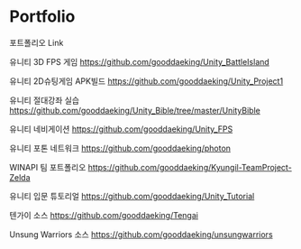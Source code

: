 # Portfolio
포트폴리오 Link

유니티 3D FPS 게임 https://github.com/gooddaeking/Unity_BattleIsland

유니티 2D슈팅게임 APK빌드 https://github.com/gooddaeking/Unity_Project1

유니티 절대강좌 실습      https://github.com/gooddaeking/Unity_Bible/tree/master/UnityBible

유니티 네비게이션 https://github.com/gooddaeking/Unity_FPS

유니티 포톤 네트워크 https://github.com/gooddaeking/photon

WINAPI 팀 포트폴리오     https://github.com/gooddaeking/Kyungil-TeamProject-Zelda

유니티 입문 튜토리얼 https://github.com/gooddaeking/Unity_Tutorial

텐가이 소스 https://github.com/gooddaeking/Tengai

Unsung Warriors 소스 https://github.com/gooddaeking/unsungwarriors
